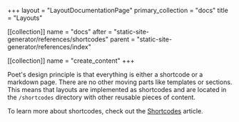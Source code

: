 +++
layout = "LayoutDocumentationPage"
primary_collection = "docs"
title = "Layouts"

[[collection]]
name = "docs"
after = "static-site-generator/references/shortcodes"
parent = "static-site-generator/references/index"

[[collection]]
name = "create_content"
+++

Poet's design principle is that everything is either a shortcode or a markdown page. There are no other moving parts like templates or sections. This means that layouts are implemented as shortcodes and are located in the `/shortcodes` directory with other reusable pieces of content.

To learn more about shortcodes, check out the [Shortcodes](static-site-generator/references/shortcodes) article.
